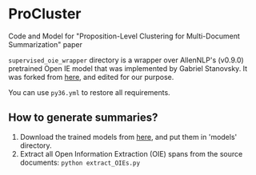 # ProCluster
Code and Model for "Proposition-Level Clustering for Multi-Document Summarization" paper


`supervised_oie_wrapper` directory is a wrapper over AllenNLP's (v0.9.0) pretrained Open IE model that was implemented by Gabriel Stanovsky. It was forked from [here](https://github.com/gabrielStanovsky/supervised_oie_wrapper), and edited for our purpose.

You can use `py36.yml` to restore all requirements.

## How to generate summaries? ##

  1. Download the trained models from [here](), and put them in 'models' directory.
  2. Extract all Open Information Extraction (OIE) spans from the source documents:
    ```
      python extract_OIEs.py
    ```
